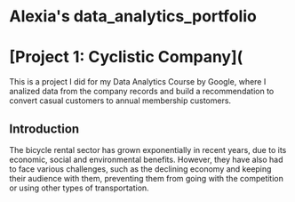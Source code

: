 # Alexia's data_analytics_portfolio

# [Project 1: Cyclistic Company](
This is a project I did for my Data Analytics Course by Google, where I analized data from the company records and build a recommendation to convert casual customers to annual membership customers.

## Introduction

The bicycle rental sector has grown exponentially in recent years, due to its economic, social and environmental benefits. However, they have also had to face various challenges, such as the declining economy and keeping their audience with them, preventing them from going with the competition or using other types of transportation.
